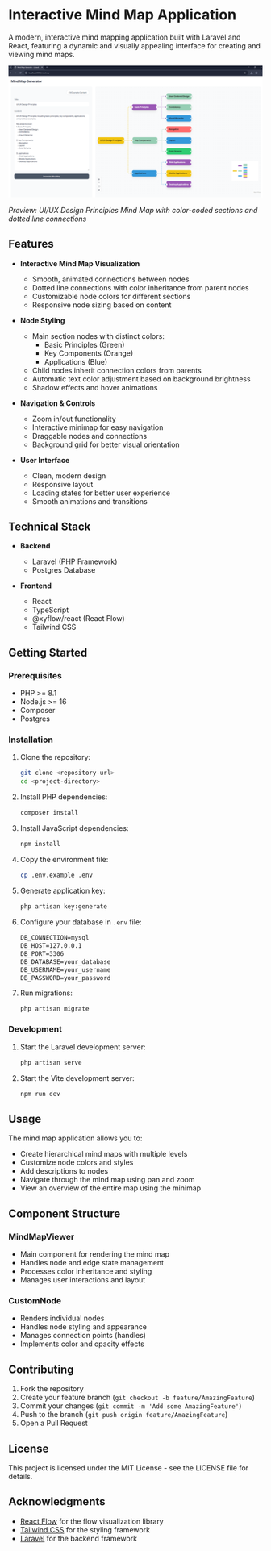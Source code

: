# Interactive Mind Map Application

A modern, interactive mind mapping application built with Laravel and React, featuring a dynamic and visually appealing interface for creating and viewing mind maps.

![Mind Map Preview](image.png)

_Preview: UI/UX Design Principles Mind Map with color-coded sections and dotted line connections_

## Features

- **Interactive Mind Map Visualization**

    - Smooth, animated connections between nodes
    - Dotted line connections with color inheritance from parent nodes
    - Customizable node colors for different sections
    - Responsive node sizing based on content

- **Node Styling**

    - Main section nodes with distinct colors:
        - Basic Principles (Green)
        - Key Components (Orange)
        - Applications (Blue)
    - Child nodes inherit connection colors from parents
    - Automatic text color adjustment based on background brightness
    - Shadow effects and hover animations

- **Navigation & Controls**

    - Zoom in/out functionality
    - Interactive minimap for easy navigation
    - Draggable nodes and connections
    - Background grid for better visual orientation

- **User Interface**
    - Clean, modern design
    - Responsive layout
    - Loading states for better user experience
    - Smooth animations and transitions

## Technical Stack

- **Backend**

    - Laravel (PHP Framework)
    - Postgres Database

- **Frontend**
    - React
    - TypeScript
    - @xyflow/react (React Flow)
    - Tailwind CSS

## Getting Started

### Prerequisites

- PHP >= 8.1
- Node.js >= 16
- Composer
- Postgres

### Installation

1. Clone the repository:

    ```bash
    git clone <repository-url>
    cd <project-directory>
    ```

2. Install PHP dependencies:

    ```bash
    composer install
    ```

3. Install JavaScript dependencies:

    ```bash
    npm install
    ```

4. Copy the environment file:

    ```bash
    cp .env.example .env
    ```

5. Generate application key:

    ```bash
    php artisan key:generate
    ```

6. Configure your database in `.env` file:

    ```
    DB_CONNECTION=mysql
    DB_HOST=127.0.0.1
    DB_PORT=3306
    DB_DATABASE=your_database
    DB_USERNAME=your_username
    DB_PASSWORD=your_password
    ```

7. Run migrations:
    ```bash
    php artisan migrate
    ```

### Development

1. Start the Laravel development server:

    ```bash
    php artisan serve
    ```

2. Start the Vite development server:
    ```bash
    npm run dev
    ```

## Usage

The mind map application allows you to:

- Create hierarchical mind maps with multiple levels
- Customize node colors and styles
- Add descriptions to nodes
- Navigate through the mind map using pan and zoom
- View an overview of the entire map using the minimap

## Component Structure

### MindMapViewer

- Main component for rendering the mind map
- Handles node and edge state management
- Processes color inheritance and styling
- Manages user interactions and layout

### CustomNode

- Renders individual nodes
- Handles node styling and appearance
- Manages connection points (handles)
- Implements color and opacity effects

## Contributing

1. Fork the repository
2. Create your feature branch (`git checkout -b feature/AmazingFeature`)
3. Commit your changes (`git commit -m 'Add some AmazingFeature'`)
4. Push to the branch (`git push origin feature/AmazingFeature`)
5. Open a Pull Request

## License

This project is licensed under the MIT License - see the LICENSE file for details.

## Acknowledgments

- [React Flow](https://reactflow.dev/) for the flow visualization library
- [Tailwind CSS](https://tailwindcss.com/) for the styling framework
- [Laravel](https://laravel.com/) for the backend framework
